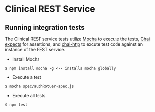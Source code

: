 
# Clinical REST Service

## Running integration tests

The Clinical REST service tests utilize [Mocha](https://mochajs.org/) to execute the tests, [Chai expects](http://chaijs.com/guide/styles/#expect) for assertions, and [chai-http](https://github.com/chaijs/chai-http) to excute test code against an instance of the REST service.

* Install Mocha 
```text
$ npm install mocha -g <-- installs mocha globally
```

* Execute a test
```text
$ mocha spec/authRotuer-spec.js
```
* Execute all tests
```test
$ npm test
```

